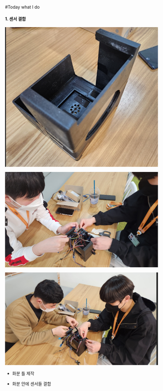#Today what I do

#### 1. 센서 결합

![image.png](./image.png)

![image-2.png](./image-2.png)

![image-1.png](./image-1.png)

- 화분 틀 제작

- 화분 안에 센서들 결합
